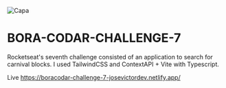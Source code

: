 ![Capa](https://user-images.githubusercontent.com/66215200/221615140-12f9420d-912c-4508-a6da-59ea89ae964c.jpg)
# BORA-CODAR-CHALLENGE-7

Rocketseat's seventh challenge consisted of an application to search for carnival blocks.
I used TailwindCSS and ContextAPI + Vite with Typescript.

Live https://boracodar-challenge-7-josevictordev.netlify.app/
